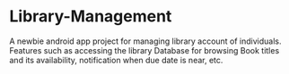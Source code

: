 # Library-Management
A newbie  android app project for managing library account of individuals. Features such as accessing the library Database for browsing Book titles and its availability, notification when due date is near, etc.
